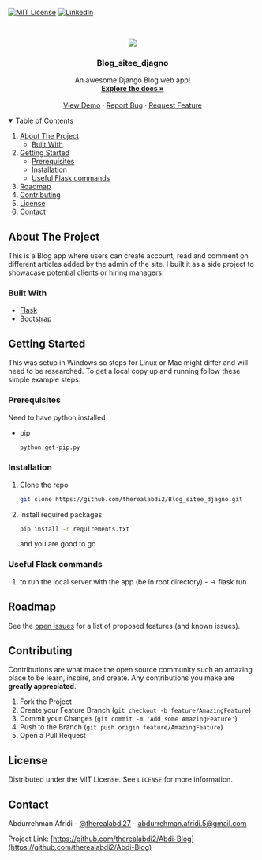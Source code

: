 [![MIT License][license-shield]][license-url]
[![LinkedIn][linkedin-shield]][linkedin-url]

<br />
<p align="center">
  <a href="https://github.com/therealabdi2/Abdi-Blog">
    <img src="https://images.unsplash.com/photo-1481627834876-b7833e8f5570?ixid=MnwxMjA3fDB8MHxwaG90by1wYWdlfHx8fGVufDB8fHx8&ixlib=rb-1.2.1&auto=format&fit=crop&w=541&q=80">
  </a>

  <h3 align="center">Blog_sitee_djagno</h3>

  <p align="center">
    An awesome Django Blog web app!
    <br />
    <a href="https://github.com/therealabdi2/Abdi-Blog"><strong>Explore the docs »</strong></a>
    <br />
    <br />
    <a href="https://afridiwrites.herokuapp.com/">View Demo</a>
    ·
    <a href="https://github.com/therealabdi2/Abdi-Blog/issues">Report Bug</a>
    ·
    <a href="https://github.com/therealabdi2/Abdi-Blog/issues">Request Feature</a>
  </p>
</p>



<!-- TABLE OF CONTENTS -->
<details open="open">
  <summary>Table of Contents</summary>
  <ol>
    <li>
      <a href="#about-the-project">About The Project</a>
      <ul>
        <li><a href="#built-with">Built With</a></li>
      </ul>
    </li>
    <li>
      <a href="#getting-started">Getting Started</a>
      <ul>
        <li><a href="#prerequisites">Prerequisites</a></li>
        <li><a href="#installation">Installation</a></li>
        <li><a href="#Useful Flask commands">Useful Flask commands</a></li>
      </ul>
    </li>
    <li><a href="#roadmap">Roadmap</a></li>
    <li><a href="#contributing">Contributing</a></li>
    <li><a href="#license">License</a></li>
    <li><a href="#contact">Contact</a></li>
  </ol>
</details>

<!-- ABOUT THE PROJECT -->
## About The Project

This is a Blog app where users can create account, read and comment on different articles added by the admin of the site.
I built it as a side project to showacase potential clients or hiring managers.

### Built With
* [Flask](https://flask.palletsprojects.com/en/2.0.x/)
* [Bootstrap](https://getbootstrap.com)

<!-- GETTING STARTED -->
## Getting Started

This was setup in Windows so steps for Linux or Mac might differ and will need to be researched.
To get a local copy up and running follow these simple example steps.

### Prerequisites
Need to have python installed
* pip
  ```py
  python get-pip.py
  ```


### Installation

1. Clone the repo
   ```sh
   git clone https://github.com/therealabdi2/Blog_sitee_djagno.git
   ```
2. Install required packages
   ```sh
   pip install -r requirements.txt
   ```
   and you are good to go 
 
### Useful Flask commands
 1. to run the local server with the app (be in root directory) - -> flask run
 
<!-- ROADMAP -->
## Roadmap

See the [open issues](https://github.com/therealabdi2/Abdi-Blog/issues) for a list of proposed features (and known issues).

<!-- CONTRIBUTING -->
## Contributing

Contributions are what make the open source community such an amazing place to be learn, inspire, and create. Any contributions you make are **greatly appreciated**.

1. Fork the Project
2. Create your Feature Branch (`git checkout -b feature/AmazingFeature`)
3. Commit your Changes (`git commit -m 'Add some AmazingFeature'`)
4. Push to the Branch (`git push origin feature/AmazingFeature`)
5. Open a Pull Request

<!-- LICENSE -->
## License

Distributed under the MIT License. See `LICENSE` for more information.



<!-- CONTACT -->
## Contact

Abdurrehman Afridi - [@therealabdi27](https://twitter.com/therealabdi26) - abdurrehman.afridi.5@gmail.com

Project Link: [https://github.com/therealabdi2/Abdi-Blog](https://github.com/therealabdi2/Abdi-Blog)


[license-shield]: https://img.shields.io/github/license/othneildrew/Best-README-Template.svg?style=for-the-badge
[license-url]: https://github.com/therealabdi2/Abdi-Blog/blob/master/LICENSE
[linkedin-shield]: https://img.shields.io/badge/-LinkedIn-black.svg?style=for-the-badge&logo=linkedin&colorB=555
[linkedin-url]:https://www.linkedin.com/in/abdurrheman-afridi/

